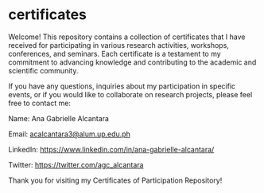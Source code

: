 # certificates
Welcome!
This repository contains a collection of certificates that I have received for participating in various research activities, workshops, conferences, and seminars. Each certificate is a testament to my commitment to advancing knowledge and contributing to the academic and scientific community.

If you have any questions, inquiries about my participation in specific events, or if you would like to collaborate on research projects, please feel free to contact me:

Name: Ana Gabrielle Alcantara

Email: acalcantara3@alum.up.edu.ph

LinkedIn: https://www.linkedin.com/in/ana-gabrielle-alcantara/

Twitter: https://twitter.com/agc_alcantara

Thank you for visiting my Certificates of Participation Repository!
